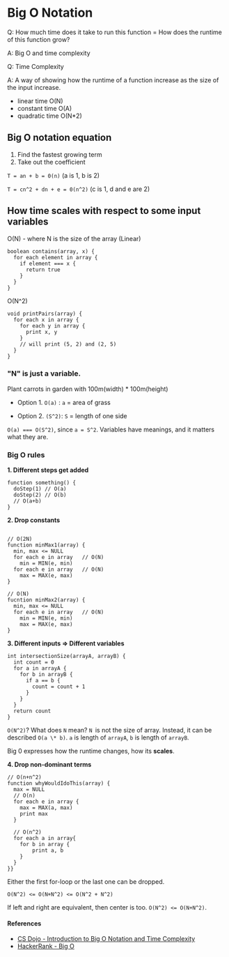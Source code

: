 # Big O Notation

Q: How much time does it take to run this function = How does the runtime of this function grow?

A: Big O and time complexity

Q: Time Complexity

A: A way of showing how the runtime of a function increase as the size of the input increase.

- linear time O(N)
- constant time O(A)
- quadratic time O(N\*2)

## Big O notation equation

1. Find the fastest growing term
2. Take out the coefficient

`T = an + b = 0(n)` (a is 1, b is 2)

`T = cn^2 + dn + e = 0(n^2)` (c is 1, d and e are 2)

## How time scales with respect to some input variables

O(N) - where N is the size of the array (Linear)

```
boolean contains(array, x) {
  for each element in array {
    if element === x {
      return true
    }
  }
}
```

O(N^2)

```
void printPairs(array) {
  for each x in array {
    for each y in array {
      print x, y
    }
    // will print (5, 2) and (2, 5)
  }
}
```

### "N" is just a variable.

Plant carrots in garden with 100m(width) \* 100m(height)

- Option 1. `O(a)` : `a` = area of grass

- Option 2. `(S^2)`: `S` = length of one side

`O(a) === O(S^2)`, since `a = S^2`. Variables have meanings, and it matters what they are.

### Big O rules

**1. Different steps get added**

```
function something() {
  doStep(1) // O(a)
  doStep(2) // O(b)
  // O(a+b)
}
```

**2. Drop constants**

```

// O(2N)
function minMax1(array) {
  min, max <= NULL
  for each e in array   // O(N)
    min = MIN(e, min)
  for each e in array   // O(N)
    max = MAX(e, max)
}
```

```
// O(N)
fucntion minMax2(array) {
  min, max <= NULL
  for each e in array   // O(N)
    min = MIN(e, min)
    max = MAX(e, max)
}
```

**3. Different inputs => Different variables**

```
int intersectionSize(arrayA, arrayB) {
  int count = 0
  for a in arrayA {
    for b in arrayB {
      if a == b {
        count = count + 1
      }
    }
  }
  return count
}
```

`O(N^2)`? What does `N` mean? `N `is not the size of array. Instead, it can be described `O(a \* b)`.
`a` is length of `arrayA`, `b` is length of `arrayB`.

Big 0 expresses how the runtime changes, how its **scales**.

**4. Drop non-dominant terms**

```
// O(n+n^2)
function whyWouldIdoThis(array) {
  max = NULL
  // O(n)
  for each e in array {
    max = MAX(a, max)
    print max
  }

  // O(n^2)
  for each a in array{
    for b in array {
        print a, b
    }
  }
}}
```

Either the first for-loop or the last one can be dropped.

`O(N^2) <= O(N+N^2) <= O(N^2 + N^2)`

If left and right are equivalent, then center is too. `O(N^2) <= O(N+N^2)`.

#### References

- [CS Dojo - Introduction to Big O Notation and Time Complexity](https://www.youtube.com/watch?v=D6xkbGLQesk)
- [HackerRank - Big O](https://www.youtube.com/watch?v=v4cd1O4zkGw)
